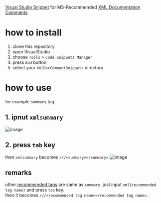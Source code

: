 [Visual Studio Snippet](https://msdn.microsoft.com/en-us/library/ms165392.aspx) for MS-Recommended [XML Documentation Comments](https://msdn.microsoft.com/en-us/library/b2s063f7.aspx).

# how to install

1. clone this repository
1. open VisualStudio 
1. choose `Tools` > `Code Snippets Manager `
1. press `Add` button 
1. select your `XmlDocCommentSnippets` directory

# how to use

for example `summary` tag

## 1. ipnut `xmlsummary`
![image](https://cloud.githubusercontent.com/assets/19371353/25630478/4300a132-2fa8-11e7-8b30-575d55c14eb5.png)

## 2. press `tab` key
then `xmlsummary` becomes `///<summary></summary>`
![image](https://cloud.githubusercontent.com/assets/19371353/25630538/7a7e8e6c-2fa8-11e7-9f70-c0f919abbe6d.png)

## remarks
other [recommended tags](https://msdn.microsoft.com/en-us/library/5ast78ax.aspx) are same as `summary`.
just input `xml{recommended tag name}` and press `tab` key.  
then it becomes `///<recommended tag name></recommended tag name>`.
